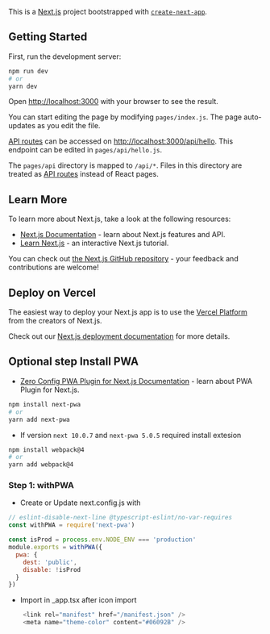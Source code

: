 This is a [Next.js](https://nextjs.org/) project bootstrapped with [`create-next-app`](https://github.com/vercel/next.js/tree/canary/packages/create-next-app).

## Getting Started

First, run the development server:

```bash
npm run dev
# or
yarn dev
```

Open [http://localhost:3000](http://localhost:3000) with your browser to see the result.

You can start editing the page by modifying `pages/index.js`. The page auto-updates as you edit the file.

[API routes](https://nextjs.org/docs/api-routes/introduction) can be accessed on [http://localhost:3000/api/hello](http://localhost:3000/api/hello). This endpoint can be edited in `pages/api/hello.js`.

The `pages/api` directory is mapped to `/api/*`. Files in this directory are treated as [API routes](https://nextjs.org/docs/api-routes/introduction) instead of React pages.

## Learn More

To learn more about Next.js, take a look at the following resources:

- [Next.js Documentation](https://nextjs.org/docs) - learn about Next.js features and API.
- [Learn Next.js](https://nextjs.org/learn) - an interactive Next.js tutorial.

You can check out [the Next.js GitHub repository](https://github.com/vercel/next.js/) - your feedback and contributions are welcome!

## Deploy on Vercel

The easiest way to deploy your Next.js app is to use the [Vercel Platform](https://vercel.com/new?utm_medium=default-template&filter=next.js&utm_source=create-next-app&utm_campaign=create-next-app-readme) from the creators of Next.js.

Check out our [Next.js deployment documentation](https://nextjs.org/docs/deployment) for more details.

## Optional step Install PWA

- [Zero Config PWA Plugin for Next.js Documentation](https://github.com/shadowwalker/next-pwa#readme) - learn about PWA Plugin for Next.js.

```bash
npm install next-pwa
# or
yarn add next-pwa
```

- If version `next 10.0.7` and `next-pwa 5.0.5` required install extesion 

```bash
npm install webpack@4
# or
yarn add webpack@4
```

### Step 1: withPWA

- Create or Update next.config.js with

``` javascript
// eslint-disable-next-line @typescript-eslint/no-var-requires
const withPWA = require('next-pwa')

const isProd = process.env.NODE_ENV === 'production'
module.exports = withPWA({
  pwa: {
    dest: 'public',
    disable: !isProd
  }
})

```
- Import in _app.tsx after icon import

``` javascript
    <link rel="manifest" href="/manifest.json" />
    <meta name="theme-color" content="#06092B" />
```


